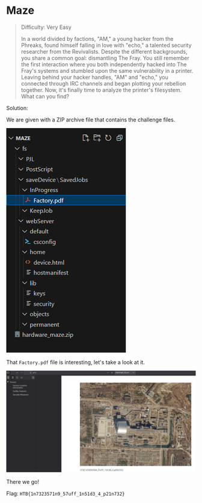 # Maze

> Difficulty: Very Easy
>
> In a world divided by factions, "AM," a young hacker from the Phreaks, found himself falling in love with "echo," a talented security researcher from the Revivalists. Despite the different backgrounds, you share a common goal: dismantling The Fray. You still remember the first interaction where you both independently hacked into The Fray's systems and stumbled upon the same vulnerability in a printer. Leaving behind your hacker handles, "AM" and "echo," you connected through IRC channels and began plotting your rebellion together. Now, it's finally time to analyze the printer's filesystem. What can you find?

Solution:

We are given with a ZIP archive file that contains the challenge files.

![image](1.png)

That `Factory.pdf` file is interesting, let's take a look at it.

![image](2.png)

There we go!

Flag: `HTB{1n7323571n9_57uff_1n51d3_4_p21n732}`
